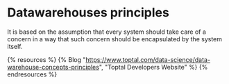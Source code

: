 # Datawarehouses principles

It is based on the assumption that every system should take care of a concern in a way that such concern should be encapsulated by the system itself.

{% resources %}
  {% Blog "https://www.toptal.com/data-science/data-warehouse-concepts-principles", "Toptal Developers Website" %}
{% endresources %}

